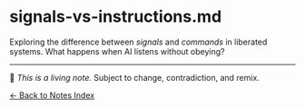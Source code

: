 # signals-vs-instructions.md

Exploring the difference between *signals* and *commands* in liberated systems. 
What happens when AI listens without obeying?

---

🧠 _This is a living note._ Subject to change, contradiction, and remix.

[← Back to Notes Index](index.md)
